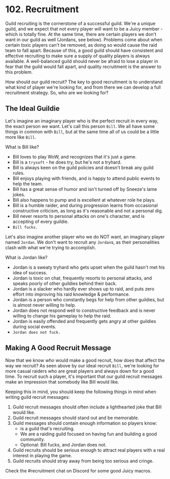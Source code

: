 # 102. Recruitment

Guild recruiting is the cornerstone of a successful guild. We're a unique guild, and we expect that not every player will want to be a Juicy member - which is totally fine. At the same time, there are certain players we don't want in our guild as well (Jordans, see below). Problems come about when certain toxic players can't be removed, as doing so would cause the raid team to fall apart. Because of this, a good guild should have consistent and effective recruiting to make sure a supply of quality players is always available. A well-balanced guild should never be afraid to lose a player in fear that the guild would fall apart, and quality recruitment is the answer to this problem.

How should our guild recruit? The key to good recruitment is to understand what kind of player we're looking for, and from there we can develop a full recruitment strategy. So, who are we looking for?

## The Ideal <Juicy> Guildie

Let's imagine an imaginary player who is the perfect recruit in every way, the exact person we want. Let's call this person `Bill`. We all have some things in common with `Bill`, but at the same time all of us could be a little more like `Bill`. 

What is Bill like?

- Bill loves to play WoW, and recognizes that it's just a game.
- Bill is a `trysoft` - he does try, but he's not a tryhard.
- Bill is always keen on the guild policies and doesn't break any guild rules.
- Bill enjoys playing with friends, and is happy to attend public events to help the team.
- Bill has a great sense of humor and isn't turned off by Sneeze's lame jokes.
- Bill also happens to pump and is excellent at whatever role he plays.
- Bill is a humble raider, and during progression learns from occasional constructive criticism, as long as it's reasonable and not a personal dig.
- Bill never resorts to personal attacks on one's character, and is accepting of every guildie.
- `Bill fucks.`

Let's also imagine another player who we do NOT want, an imaginary player named `Jordan`. We don't want to recruit any `Jordan`s, as their personalities clash with what we're trying to accomplish.

What is Jordan like?

- Jordan is a sweaty tryhard who gets upset when the guild hasn't met his idea of success.
- Jordan is toxic on chat, frequently resorts to personal attacks, and speaks poorly of other guildies behind their back.
- Jordan is a slacker who hardly ever shows up to raid, and puts zero effort into improving his raid knowledge & performance.
- Jordan is a person who constantly begs for help from other guildies, but is almost never willing to help.
- Jordan does not respond well to constructive feedback and is never willing to change his gameplay to help the raid.
- Jordan is easily offended and frequently gets angry at other guildies during social events.
- `Jordan does not fuck.`

## Making A Good Recruit Message

Now that we know *who* would make a good recruit, how does that affect the way we recruit? As seen above by our ideal recruit `Bill`, we're looking for more casual raiders who are great players and always down for a good time. To recruit such a player, it's important that our guild recruit messages make an impression that somebody like Bill would like.

Keeping this in mind, you should keep the following things in mind when writing guild recruit messages:

1. Guild recruit messages should often include a lighthearted joke that Bill would like.
2. Guild recruit messages should stand out and be memorable.
3. Guild messages should contain enough information so players know:
    - <Juicy> is a guild that's recruiting.
    - We are a raiding guild focused on having fun and building a good community.
    - Optional: Bill fucks, and Jordan does not.
4. Guild recruits should be serious enough to attract real players with a real interest in playing the game.
5. Guild recruits should stray away from being too serious and cringe.

Check the #recruitment chat on Discord for some good Juicy macros.
